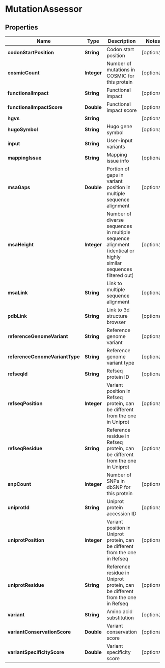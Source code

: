 

# MutationAssessor


## Properties

| Name | Type | Description | Notes |
|------------ | ------------- | ------------- | -------------|
|**codonStartPosition** | **String** | Codon start position |  [optional] |
|**cosmicCount** | **Integer** | Number of mutations in COSMIC for this protein |  [optional] |
|**functionalImpact** | **String** | Functional impact |  [optional] |
|**functionalImpactScore** | **Double** | Functional impact score |  [optional] |
|**hgvs** | **String** |  |  [optional] |
|**hugoSymbol** | **String** | Hugo gene symbol |  [optional] |
|**input** | **String** | User-input variants |  |
|**mappingIssue** | **String** | Mapping issue info |  [optional] |
|**msaGaps** | **Double** | Portion of gaps in variant position in multiple sequence alignment |  [optional] |
|**msaHeight** | **Integer** | Number of diverse sequences in multiple sequence alignment (identical or highly similar sequences filtered out) |  [optional] |
|**msaLink** | **String** | Link to multiple sequence alignment |  [optional] |
|**pdbLink** | **String** | Link to 3d structure browser |  [optional] |
|**referenceGenomeVariant** | **String** | Reference genome variant |  [optional] |
|**referenceGenomeVariantType** | **String** | Reference genome variant type |  [optional] |
|**refseqId** | **String** | Refseq protein ID |  [optional] |
|**refseqPosition** | **Integer** | Variant position in Refseq protein, can be different from the one in Uniprot |  [optional] |
|**refseqResidue** | **String** | Reference residue in Refseq protein, can be different from the one in Uniprot |  [optional] |
|**snpCount** | **Integer** | Number of SNPs in dbSNP for this protein |  [optional] |
|**uniprotId** | **String** | Uniprot protein accession ID |  [optional] |
|**uniprotPosition** | **Integer** | Variant position in Uniprot protein, can be different from the one in Refseq |  [optional] |
|**uniprotResidue** | **String** | Reference residue in Uniprot protein, can be different from the one in Refseq |  [optional] |
|**variant** | **String** | Amino acid substitution |  [optional] |
|**variantConservationScore** | **Double** | Variant conservation score |  [optional] |
|**variantSpecificityScore** | **Double** | Variant specificity score |  [optional] |



